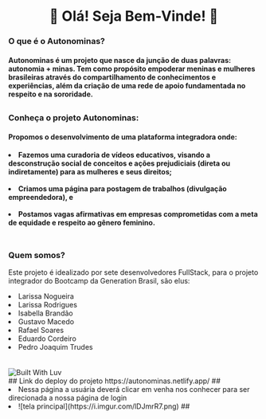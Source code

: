 <h1 align="center">👋 Olá! Seja Bem-Vinde! 👋</h1/>

<h3> O que é o Autonominas?</h3>

<h4>Autonominas é um projeto que nasce da junção de duas palavras: autonomia + minas. Tem como propósito empoderar meninas e mulheres brasileiras através do compartilhamento de conhecimentos e experiências, além da criação de uma rede de apoio fundamentada no respeito e na sororidade.</h4>

##

<h3>Conheça o projeto Autonominas:</h3>


<h4>Propomos o desenvolvimento de uma plataforma integradora onde:<h4>

<li>Fazemos uma curadoria de vídeos educativos, visando a desconstrução social de conceitos e ações prejudiciais (direta ou indiretamente) para as mulheres e seus direitos; </li><br> 
<li>Criamos uma página para postagem de trabalhos (divulgação empreendedora), e </li><br>
<li>Postamos vagas afirmativas em empresas comprometidas com a meta de equidade e respeito ao gênero feminino.</li><br>

##

<h3>Quem somos?</h3>

Este projeto é idealizado por sete desenvolvedores FullStack, para o projeto integrador do Bootcamp da Generation Brasil, são elus:

<li>Larissa Nogueira</li>
<li>Larissa Rodrigues </li>
<li>Isabella Brandão </li> 
<li>Gustavo Macedo</li>
<li>Rafael Soares </li>
<li>Eduardo Cordeiro </li>    
<li>Pedro Joaquim Trudes </li><br><br>

<div>
<img alt="Built With Luv" src="http://ForTheBadge.com/images/badges/built-with-love.svg" target="_blank"/>
</div>
##
Link do deploy do projeto
https://autonominas.netlify.app/
##
<li>Nessa página a usuária deverá clicar em venha nos conhecer para ser direcionada a nossa página de login <li>
![tela principal](https://i.imgur.com/lDJmrR7.png)
##


